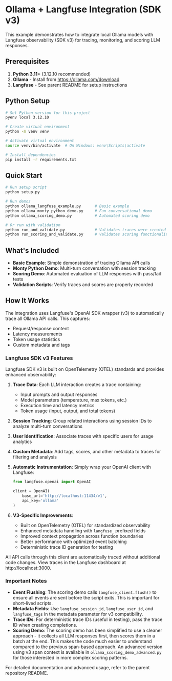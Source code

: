 # Ollama + Langfuse Integration (SDK v3)

This example demonstrates how to integrate local Ollama models with Langfuse observability (SDK v3) for tracing, monitoring, and scoring LLM responses.

## Prerequisites

1. **Python 3.11+** (3.12.10 recommended)
2. **Ollama** - Install from https://ollama.com/download
3. **Langfuse** - See parent README for setup instructions

## Python Setup

```bash
# Set Python version for this project
pyenv local 3.12.10

# Create virtual environment
python -m venv venv

# Activate virtual environment
source venv/bin/activate  # On Windows: venv\Scripts\activate

# Install dependencies
pip install -r requirements.txt
```

## Quick Start

```bash
# Run setup script
python setup.py

# Run demos
python ollama_langfuse_example.py      # Basic example
python ollama_monty_python_demo.py     # Fun conversational demo
python ollama_scoring_demo.py          # Automated scoring demo

# Or run with validation
python run_and_validate.py             # Validates traces were created
python run_scoring_and_validate.py     # Validates scoring functionality
```

## What's Included

- **Basic Example**: Simple demonstration of tracing Ollama API calls
- **Monty Python Demo**: Multi-turn conversation with session tracking
- **Scoring Demo**: Automated evaluation of LLM responses with pass/fail tests
- **Validation Scripts**: Verify traces and scores are properly recorded

## How It Works

The integration uses Langfuse's OpenAI SDK wrapper (v3) to automatically trace all Ollama API calls. This captures:
- Request/response content
- Latency measurements
- Token usage statistics
- Custom metadata and tags

### Langfuse SDK v3 Features

Langfuse SDK v3 is built on OpenTelemetry (OTEL) standards and provides enhanced observability:

1. **Trace Data**: Each LLM interaction creates a trace containing:
   - Input prompts and output responses
   - Model parameters (temperature, max tokens, etc.)
   - Execution time and latency metrics
   - Token usage (input, output, and total tokens)

2. **Session Tracking**: Group related interactions using session IDs to analyze multi-turn conversations

3. **User Identification**: Associate traces with specific users for usage analytics

4. **Custom Metadata**: Add tags, scores, and other metadata to traces for filtering and analysis

5. **Automatic Instrumentation**: Simply wrap your OpenAI client with Langfuse:
   ```python
   from langfuse.openai import OpenAI
   
   client = OpenAI(
       base_url='http://localhost:11434/v1',
       api_key='ollama'
   )
   ```

6. **V3-Specific Improvements**:
   - Built on OpenTelemetry (OTEL) for standardized observability
   - Enhanced metadata handling with `langfuse_` prefixed fields
   - Improved context propagation across function boundaries
   - Better performance with optimized event batching
   - Deterministic trace ID generation for testing

All API calls through this client are automatically traced without additional code changes. View traces in the Langfuse dashboard at http://localhost:3000.

### Important Notes

- **Event Flushing**: The scoring demo calls `langfuse_client.flush()` to ensure all events are sent before the script exits. This is important for short-lived scripts.
- **Metadata Fields**: Use `langfuse_session_id`, `langfuse_user_id`, and `langfuse_tags` in the metadata parameter for v3 compatibility.
- **Trace IDs**: For deterministic trace IDs (useful in testing), pass the trace ID when creating completions.
- **Scoring Demo**: The scoring demo has been simplified to use a cleaner approach - it collects all LLM responses first, then scores them in a batch at the end. This makes the code much easier to understand compared to the previous span-based approach. An advanced version using v3 span context is available in `ollama_scoring_demo_advanced.py` for those interested in more complex scoring patterns.

For detailed documentation and advanced usage, refer to the parent repository README.